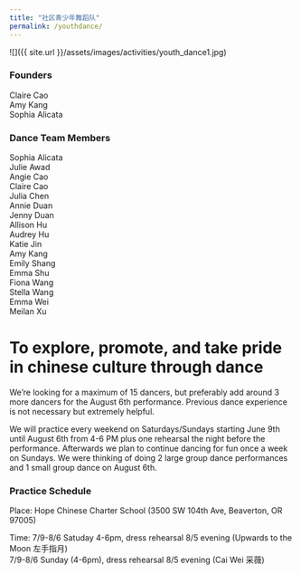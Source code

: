 ```yaml
---
title: "社区青少年舞蹈队"
permalink: /youthdance/
---
```


![]({{ site.url }}/assets/images/activities/youth_dance1.jpg)

### Founders

Claire Cao  
Amy Kang  
Sophia Alicata  

### Dance Team Members

Sophia Alicata  
Julie Awad  
Angie Cao  
Claire Cao  
Julia Chen  
Annie Duan  
Jenny Duan  
Allison Hu  
Audrey Hu  
Katie Jin  
Amy Kang  
Emily Shang  
Emma Shu  
Fiona Wang  
Stella Wang  
Emma Wei  
Meilan Xu  

# To explore, promote, and take pride in chinese culture through dance

We’re looking for a maximum of 15 dancers, but preferably add around 3 more dancers for the August 6th performance. Previous dance experience is not necessary but extremely helpful.

We will practice every weekend on Saturdays/Sundays starting June 9th until August 6th from 4-6 PM plus one rehearsal the night before the performance. Afterwards we plan to continue dancing for fun once a week on Sundays. We were thinking of doing 2 large group dance performances and 1 small group dance on August 6th.

### Practice Schedule

Place: Hope Chinese Charter School (3500 SW 104th Ave, Beaverton, OR 97005)

Time: 7/9-8/6 Satuday 4-6pm, dress rehearsal 8/5 evening (Upwards to the Moon 左手指月)  
      7/9-8/6 Sunday (4-6pm), dress rehearsal 8/5 evening (Cai Wei 采薇)  
